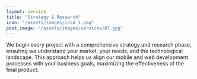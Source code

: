```yaml
---
layout: service
title: "Strategy & Research"
icon: "/assets/images/icon_1.png"
post_image: "/assets/images/services/07.jpg"
---
```



<p>We begin every project with a comprehensive strategy and research phase, ensuring we understand your market, your needs, and the technological landscape. This approach helps us align our mobile and web development processes with your business goals, maximizing the effectiveness of the final product.</p>
